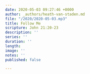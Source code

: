 ```yaml
---
date: 2020-05-03 09:27:46 +0000
author: _authors/heath-van-staden.md
file: "/2020/2020-05-03.mp3"
title: Follow Me
scripture: John 21:20-23
description: ''
series: ''
duration: ''
length: 
image: ''
notes: ''
published: false

---
```

